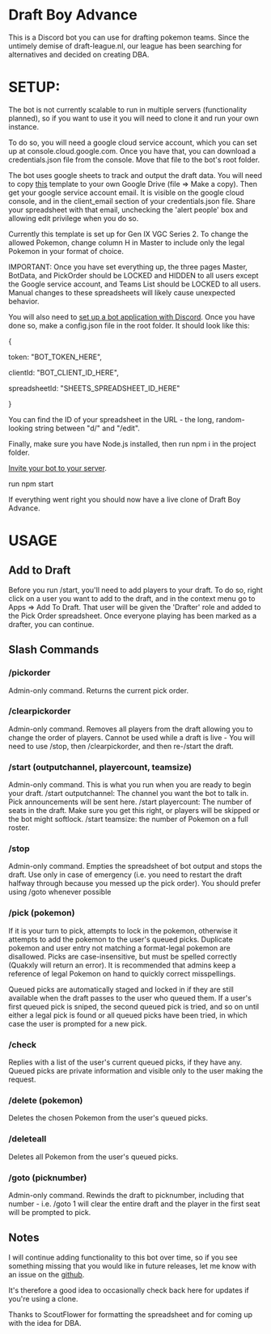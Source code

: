 # Draft Boy Advance

This is a Discord bot you can use for drafting pokemon teams. Since the untimely demise of draft-league.nl, our league has been searching for alternatives and decided on creating DBA.

# SETUP:

The bot is not currently scalable to run in multiple servers (functionality planned), so if you want to use it you will need to clone it and run your own instance.

To do so, you will need a google cloud service account, which you can set up at console.cloud.google.com. Once you have that, you can download a credentials.json file from the console. Move that file to the bot's root folder.

The bot uses google sheets to track and output the draft data. You will need to copy [this](https://docs.google.com/spreadsheets/d/1m4CsvwY6wZDcFwh5lv-7nuUHzyz94MkraYDjA2Vk-Vk/edit?usp=sharing) template to your own Google Drive (file => Make a copy). Then get your google service account email. It is visible on the google cloud console, and in the client_email section of your credentials.json file. Share your spreadsheet with that email, unchecking the 'alert people' box and allowing edit privilege when you do so.

Currently this template is set up for Gen IX VGC Series 2. To change the allowed Pokemon, change column H in Master to include only the legal Pokemon in your format of choice.

IMPORTANT: Once you have set everything up, the three pages Master, BotData, and PickOrder should be LOCKED and HIDDEN to all users except the Google service account, and Teams List should be LOCKED to all users. Manual changes to these spreadsheets will likely cause unexpected behavior.

You will also need to [set up a bot application with Discord](https://discordjs.guide/preparations/setting-up-a-bot-application.html). Once you have done so, make a config.json file in the root folder. It should look like this:

{

token: "BOT_TOKEN_HERE",

clientId: "BOT_CLIENT_ID_HERE",

spreadsheetId: "SHEETS_SPREADSHEET_ID_HERE"

}

You can find the ID of your spreadsheet in the URL - the long, random-looking string between "d/" and "/edit".

Finally, make sure you have Node.js installed, then run npm i in the project folder.

[Invite your bot to your server](https://discordjs.guide/preparations/adding-your-bot-to-servers.html).

run npm start

If everything went right you should now have a live clone of Draft Boy Advance.

# USAGE

## Add to Draft

Before you run /start, you'll need to add players to your draft. To do so, right click on a user you want to add to the draft, and in the context menu go to Apps => Add To Draft. That user will be given the 'Drafter' role and added to the Pick Order spreadsheet. Once everyone playing has been marked as a drafter, you can continue.

## Slash Commands

### /pickorder

Admin-only command. Returns the current pick order.

### /clearpickorder

Admin-only command. Removes all players from the draft allowing you to change the order of players. Cannot be used while a draft is live - You will need to use /stop, then /clearpickorder, and then re-/start the draft.

### /start (outputchannel, playercount, teamsize)

Admin-only command. This is what you run when you are ready to begin your draft.
/start outputchannel: The channel you want the bot to talk in. Pick announcements will be sent here.
/start playercount: The number of seats in the draft. Make sure you get this right, or players will be skipped or the bot might softlock.
/start teamsize: the number of Pokemon on a full roster.

### /stop

Admin-only command. Empties the spreadsheet of bot output and stops the draft. Use only in case of emergency (i.e. you need to restart the draft halfway through because you messed up the pick order). You should prefer using /goto whenever possible

### /pick (pokemon)

If it is your turn to pick, attempts to lock in the pokemon, otherwise it attempts to add the pokemon to the user's queued picks. Duplicate pokemon and user entry not matching a format-legal pokemon are disallowed. Picks are case-insensitive, but must be spelled correctly (Quakxly will return an error). It is recommended that admins keep a reference of legal Pokemon on hand to quickly correct misspellings.

Queued picks are automatically staged and locked in if they are still available when the draft passes to the user who queued them. If a user's first queued pick is sniped, the second queued pick is tried, and so on until either a legal pick is found or all queued picks have been tried, in which case the user is prompted for a new pick.

### /check

Replies with a list of the user's current queued picks, if they have any. Queued picks are private information and visible only to the user making the request.

### /delete (pokemon)

Deletes the chosen Pokemon from the user's queued picks.

### /deleteall

Deletes all Pokemon from the user's queued picks.

### /goto (picknumber)

Admin-only command. Rewinds the draft to picknumber, including that number - i.e. /goto 1 will clear the entire draft and the player in the first seat will be prompted to pick.

## Notes

I will continue adding functionality to this bot over time, so if you see something missing that you would like in future releases, let me know with an issue on the [github](https://github.com/Sam-Dunlap/Draft-Boy-Advance).

It's therefore a good idea to occasionally check back here for updates if you're using a clone.

Thanks to ScoutFlower for formatting the spreadsheet and for coming up with the idea for DBA.
